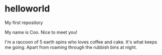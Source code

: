# helloworld

My first repository

My name is Coo. Nice to meet you!

I'm a raccoon of 5 earth spins who loves coffee and cake. 
It's what keeps me going. 
Apart from roaming through the rubbish bins at night.
